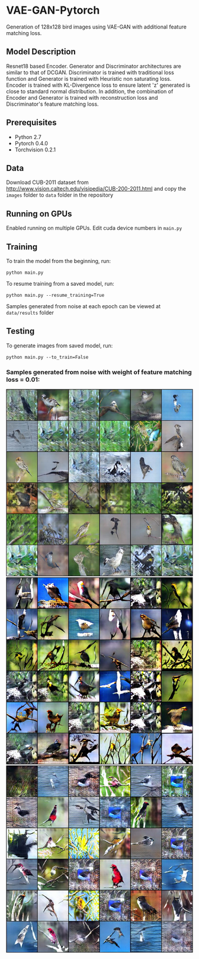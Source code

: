 # VAE-GAN-Pytorch
Generation of 128x128 bird images using VAE-GAN with additional feature matching loss.

## Model Description
Resnet18 based Encoder. Generator and Discriminator architectures are similar to that of DCGAN. Discriminator is trained with traditional loss function and Generator is trained with Heuristic non saturating loss. Encoder is trained with KL-Divergence loss to ensure latent 'z' generated is close to standard normal distribution. In addition, the combination of Encoder and Generator is trained with reconstruction loss and Discriminator's feature matching loss. 

## Prerequisites
* Python 2.7
* Pytorch 0.4.0
* Torchvision 0.2.1

## Data
Download CUB-2011 dataset from http://www.vision.caltech.edu/visipedia/CUB-200-2011.html and copy the ```images``` folder to ```data``` folder in the repository

## Running on GPUs
Enabled running on multiple GPUs. Edit cuda device numbers in ```main.py```

## Training
To train the model from the beginning, run:
```
python main.py
```
To resume training from a saved model, run:
```
python main.py --resume_training=True
```
Samples generated from noise at each epoch can be viewed at ```data/results``` folder

## Testing
To generate images from saved model, run:
```
python main.py --to_train=False
```
### Samples generated from noise with weight of feature matching loss = 0.01:
![](imgs/img_1.jpg)
![](imgs/img_2.jpg)
![](imgs/img_3.jpg)
